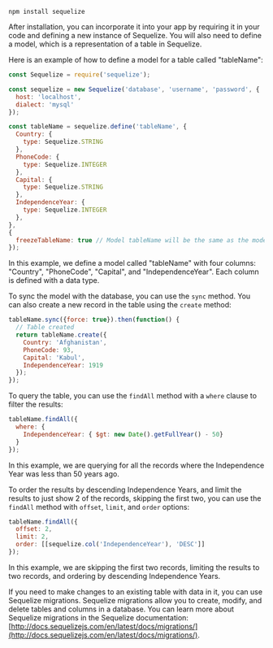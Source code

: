 ```terminal
npm install sequelize

```
After installation, you can incorporate it into your app by requiring it in your code and defining a new instance of Sequelize. You will also need to define a model, which is a representation of a table in Sequelize.

Here is an example of how to define a model for a table called "tableName":

```javascript
const Sequelize = require('sequelize');

const sequelize = new Sequelize('database', 'username', 'password', {
  host: 'localhost',
  dialect: 'mysql'
});

const tableName = sequelize.define('tableName', {
  Country: {
    type: Sequelize.STRING
  },
  PhoneCode: {
    type: Sequelize.INTEGER
  },
  Capital: {
    type: Sequelize.STRING
  },
  IndependenceYear: {
    type: Sequelize.INTEGER
  },
},
{
  freezeTableName: true // Model tableName will be the same as the model name instead of being pluralized
});

```

In this example, we define a model called "tableName" with four columns: "Country", "PhoneCode", "Capital", and "IndependenceYear". Each column is defined with a data type.

To sync the model with the database, you can use the `sync` method. You can also create a new record in the table using the `create` method:

```javascript
tableName.sync({force: true}).then(function() {
  // Table created
  return tableName.create({
    Country: 'Afghanistan',
    PhoneCode: 93,
    Capital: 'Kabul',
    IndependenceYear: 1919
  });
});

```

To query the table, you can use the `findAll` method with a `where` clause to filter the results:

```javascript
tableName.findAll({
  where: {
    IndependenceYear: { $gt: new Date().getFullYear() - 50}
  }
});

```

In this example, we are querying for all the records where the Independence Year was less than 50 years ago.

To order the results by descending Independence Years, and limit the results to just show 2 of the records, skipping the first two, you can use the `findAll` method with `offset`, `limit`, and `order` options:

```javascript
tableName.findAll({
  offset: 2,
  limit: 2,
  order: [[sequelize.col('IndependenceYear'), 'DESC']]
});

```

In this example, we are skipping the first two records, limiting the results to two records, and ordering by descending Independence Years.

If you need to make changes to an existing table with data in it, you can use Sequelize migrations. Sequelize migrations allow you to create, modify, and delete tables and columns in a database. You can learn more about Sequelize migrations in the Sequelize documentation: [http://docs.sequelizejs.com/en/latest/docs/migrations/](http://docs.sequelizejs.com/en/latest/docs/migrations/).

